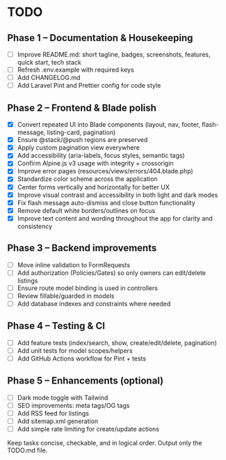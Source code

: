 # TODO

## Phase 1 – Documentation & Housekeeping
- [ ] Improve README.md: short tagline, badges, screenshots, features, quick start, tech stack
- [ ] Refresh .env.example with required keys
- [ ] Add CHANGELOG.md
- [ ] Add Laravel Pint and Prettier config for code style

## Phase 2 – Frontend & Blade polish
- [x] Convert repeated UI into Blade components (layout, nav, footer, flash-message, listing-card, pagination)
- [x] Ensure @stack/@push regions are preserved
- [x] Apply custom pagination view everywhere
- [x] Add accessibility (aria-labels, focus styles, semantic tags)
- [x] Confirm Alpine.js v3 usage with integrity + crossorigin
- [x] Improve error pages (resources/views/errors/404.blade.php)
- [x] Standardize color scheme across the application
- [x] Center forms vertically and horizontally for better UX
- [x] Improve visual contrast and accessibility in both light and dark modes
- [x] Fix flash message auto-dismiss and close button functionality
- [x] Remove default white borders/outlines on focus
- [x] Improve text content and wording throughout the app for clarity and consistency

## Phase 3 – Backend improvements
- [ ] Move inline validation to FormRequests
- [ ] Add authorization (Policies/Gates) so only owners can edit/delete listings
- [ ] Ensure route model binding is used in controllers
- [ ] Review fillable/guarded in models
- [ ] Add database indexes and constraints where needed

## Phase 4 – Testing & CI
- [ ] Add feature tests (index/search, show, create/edit/delete, pagination)
- [ ] Add unit tests for model scopes/helpers
- [ ] Add GitHub Actions workflow for Pint + tests

## Phase 5 – Enhancements (optional)
- [ ] Dark mode toggle with Tailwind
- [ ] SEO improvements: meta tags/OG tags
- [ ] Add RSS feed for listings
- [ ] Add sitemap.xml generation
- [ ] Add simple rate limiting for create/update actions

Keep tasks concise, checkable, and in logical order. Output only the TODO.md file.

